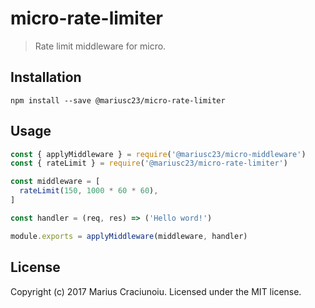 # micro-rate-limiter

> Rate limit middleware for micro.

## Installation

    npm install --save @mariusc23/micro-rate-limiter

## Usage

```js
const { applyMiddleware } = require('@mariusc23/micro-middleware')
const { rateLimit } = require('@mariusc23/micro-rate-limiter')

const middleware = [
  rateLimit(150, 1000 * 60 * 60),
]

const handler = (req, res) => ('Hello word!')

module.exports = applyMiddleware(middleware, handler)
```

## License

Copyright (c) 2017 Marius Craciunoiu. Licensed under the MIT license.

